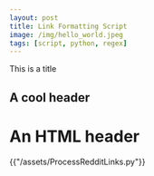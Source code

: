 ```yaml
---
layout: post
title: Link Formatting Script
image: /img/hello_world.jpeg
tags: [script, python, regex]
---
```


This is a title
## A cool header

<h1>An HTML header</h1>

<p> {{"/assets/ProcessRedditLinks.py"}} </p>
